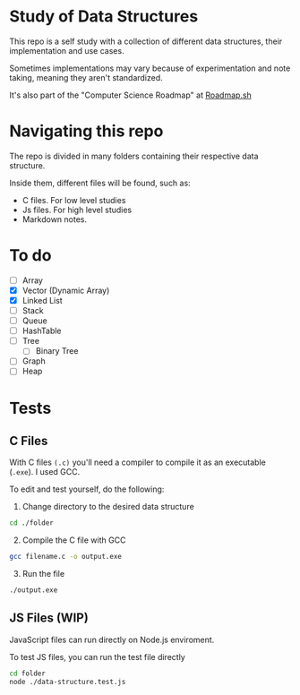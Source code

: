 # Study of Data Structures

This repo is a self study with a collection of different data structures, their implementation and use cases.

Sometimes implementations may vary because of experimentation and note taking, meaning they aren't standardized.

It's also part of the "Computer Science Roadmap" at [Roadmap.sh](https://roadmap.sh/computer-science)

# Navigating this repo

The repo is divided in many folders containing their respective data structure.

Inside them, different files will be found, such as:
- C files. For low level studies
- Js files. For high level studies
- Markdown notes.

# To do
- [ ] Array
- [x] Vector (Dynamic Array)
- [x] Linked List
- [ ] Stack
- [ ] Queue
- [ ] HashTable
- [ ] Tree
  - [ ] Binary Tree
- [ ] Graph
- [ ] Heap

# Tests

## C Files

With C files ``(.c)`` you'll need a compiler to compile it as an executable (``.exe``). I used GCC.

To edit and test yourself, do the following:

1. Change directory to the desired data structure

```bash
cd ./folder
```

2. Compile the C file with GCC
```bash
gcc filename.c -o output.exe
```

3. Run the file

```bash
./output.exe
```

## JS Files (WIP)
JavaScript files can run directly on Node.js enviroment.

To test JS files, you can run the test file directly

```bash
cd folder
node ./data-structure.test.js
```